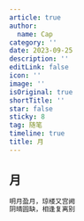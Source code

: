 ```yaml
---
article: true
author:
  name: Cap
category: ''
date: 2023-09-25
description: ''
editLink: false
icon: ''
image: ''
isOriginal: true
shortTitle: ''
star: false
sticky: 8
tag: 随笔
timeline: true
title: 月
---
```




## 月

```html
明月盈月，琼楼又宫阙  
阴晴圆缺，相逢复离别
```
